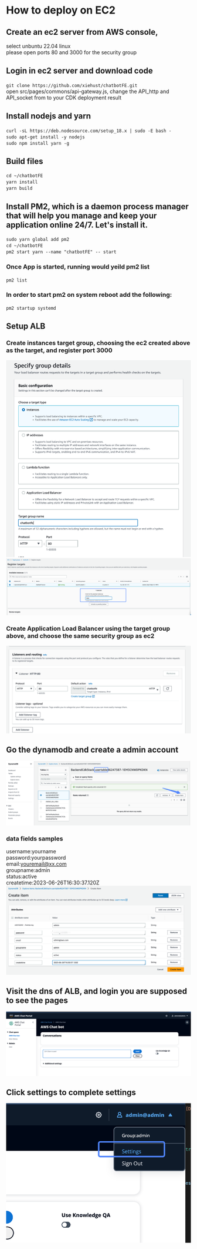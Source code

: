 # How to deploy on EC2  
## Create an ec2 server from AWS console,
select unbuntu 22.04 linux  
please open ports 80 and 3000 for the security group
## Login in ec2 server and download code  
`git clone https://github.com/xiehust/chatbotFE.git`  
 open src/pages/commons/api-gateway.js, change the API_http and API_socket from to your CDK deployment result  

## Install nodejs and yarn
`curl -sL https://deb.nodesource.com/setup_18.x | sudo -E bash -`  
`sudo apt-get install -y nodejs`  
`sudo npm install yarn -g`  

## Build files  
`cd ~/chatbotFE`   
`yarn install`  
`yarn build`  

## Install PM2, which is a daemon process manager that will help you manage and keep your application online 24/7. Let's install it.  
`sudo yarn global add pm2`  
`cd ~/chatbotFE`  
`pm2 start yarn --name "chatbotFE" -- start`  
### Once App is started, running would yeild pm2 list  
`pm2 list`  
### In order to start pm2 on system reboot add the following:  
`pm2 startup systemd`    

## Setup ALB  
### Create instances target group, choosing the ec2 created above as the target, and register port 3000   
![Alt text](image.png)  
![Alt text](image-3.png)  
### Create Application Load Balancer using the target group above, and choose the same security group as ec2  
![Alt text](image-2.png)  

## Go the dynamodb and create a admin account  
![Alt text](image-6.png)  
### data fields samples
username:yourname  
password:yourpassword   
email:youremail@xx.com  
groupname:admin  
status:active  
createtime:2023-06-26T16:30:37.120Z   
![Alt text](image-7.png)  
## Visit the dns of ALB, and login you are supposed to see the pages   
![Alt text](image-4.png)  

## Click settings to complete settings  
![Alt text](image-5.png)